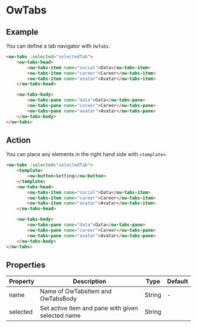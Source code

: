 # OwTabs

## Example

You can define a tab navigator with `OwTabs`.

```html
<ow-tabs :selected="selectedTab">
    <ow-tabs-head>
        <ow-tabs-item name="social">Data</ow-tabs-item>
        <ow-tabs-item name="career">Career</ow-tabs-item>
        <ow-tabs-item name="avatar">Avatar</ow-tabs-item>
    </ow-tabs-head>

    <ow-tabs-body>
        <ow-tabs-pane name="data">Data</ow-tabs-pane>
        <ow-tabs-pane name="career">Career</ow-tabs-pane>
        <ow-tabs-pane name="avatar">Avatar</ow-tabs-pane>
    </ow-tabs-body>
</ow-tabs>
```

## Action

You can place any elements in the right hand side with `<template>`.

```html
<ow-tabs :selected="selectedTab">
    <template>
        <ow-button>Setting</ow-button>
    </template>
    <ow-tabs-head>
        <ow-tabs-item name="social">Data</ow-tabs-item>
        <ow-tabs-item name="career">Career</ow-tabs-item>
        <ow-tabs-item name="avatar">Avatar</ow-tabs-item>
    </ow-tabs-head>

    <ow-tabs-body>
        <ow-tabs-pane name="data">Data</ow-tabs-pane>
        <ow-tabs-pane name="career">Career</ow-tabs-pane>
        <ow-tabs-pane name="avatar">Avatar</ow-tabs-pane>
    </ow-tabs-body>
</ow-tabs>
```

## Properties

| Property | Description | Type | Default |
| --- | --- | --- | --- |
| name | Name of OwTabsItem and OwTabsBody | String | - |
| selected | Set active item and pane with given selected name | String | | - |

